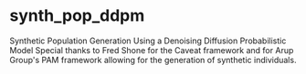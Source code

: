 # synth_pop_ddpm
Synthetic Population Generation Using a Denoising Diffusion Probabilistic Model
Special thanks to Fred Shone for the Caveat framework and for Arup Group's PAM framework allowing for the generation of synthetic individuals.
